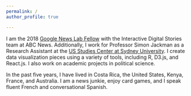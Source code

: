 ```yaml
---
permalink: /
author_profile: true

---
```


I am the 2018 [Google News Lab Fellow](https://newslab.withgoogle.com/fellowship) with the Interactive Digital Stories team at ABC News. Additionally, I work for Professor Simon Jackman as a Research Assistant at the [US Studies Center at Sydney University](https://ussc.edu.au). I create data visualization pieces using a variety of tools, including R, D3.js, and React.js. I also work on academic projects in political science. 

In the past five years, I have lived in Costa Rica, the United States, Kenya, France, and Australia. I am a news junkie, enjoy card games, and I speak fluent French and conversational Spanish.




